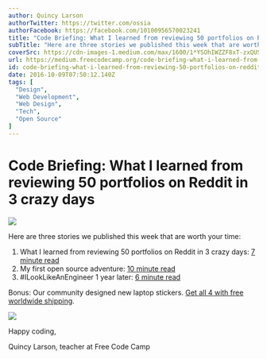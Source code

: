 ```yaml
---
author: Quincy Larson
authorTwitter: https://twitter.com/ossia
authorFacebook: https://facebook.com/10100956570023241
title: "Code Briefing: What I learned from reviewing 50 portfolios on Reddit in 3 crazy days"
subTitle: "Here are three stories we published this week that are worth your time:..."
coverSrc: https://cdn-images-1.medium.com/max/1600/1*YSOhIWZZF8xT-zxQUSDCyQ.png
url: https://medium.freecodecamp.org/code-briefing-what-i-learned-from-reviewing-50-portfolios-on-reddit-in-3-crazy-days-16aacf18e4f
id: code-briefing-what-i-learned-from-reviewing-50-portfolios-on-reddit-in-3-crazy-days-16aacf18e4f
date: 2016-10-09T07:50:12.140Z
tags: [
  "Design",
  "Web Development",
  "Web Design",
  "Tech",
  "Open Source"
]
---
```

# Code Briefing: What I learned from reviewing 50 portfolios on Reddit in 3 crazy days



![](https://cdn-images-1.medium.com/max/1600/1*YSOhIWZZF8xT-zxQUSDCyQ.png)



Here are three stories we published this week that are worth your time:

1.  What I learned from reviewing 50 portfolios on Reddit in 3 crazy days: [7 minute read](http://bit.ly/2d09FpK)
2.  My first open source adventure: [10 minute read](http://bit.ly/2dFB5PO)
3.  #ILookLikeAnEngineer 1 year later: [6 minute read](http://bit.ly/2dW5ebv)

Bonus: Our community designed new laptop stickers. [Get all 4 with free worldwide shipping](http://bit.ly/2cGNEx2).



![](https://cdn-images-1.medium.com/max/1600/1*itwXTRhPnFIrYJqrXcmieQ.jpeg)



Happy coding,

Quincy Larson, teacher at Free Code Camp








